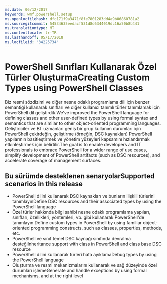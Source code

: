 ```yaml
---
ms.date: 06/12/2017
keywords: wmf,powershell,setup
ms.openlocfilehash: dfc171f9a3471f8fe7801283dd4a9b06860781a2
ms.sourcegitcommit: 54534635eedacf531d8d6344019dc16a50b8b441
ms.translationtype: MT
ms.contentlocale: tr-TR
ms.lasthandoff: 05/17/2018
ms.locfileid: "34225734"
---
```

# <a name="creating-custom-types-using-powershell-classes"></a><span data-ttu-id="cad97-102">PowerShell Sınıfları Kullanarak Özel Türler Oluşturma</span><span class="sxs-lookup"><span data-stu-id="cad97-102">Creating Custom Types using PowerShell Classes</span></span>

<span data-ttu-id="cad97-103">Biz resmi sözdizimi ve diğer nesne odaklı programlama dili için benzer semantiği kullanarak sınıfları ve diğer kullanıcı tanımlı türler tanımlamak için PowerShell dil geliştirdik.</span><span class="sxs-lookup"><span data-stu-id="cad97-103">We’ve improved the PowerShell language for defining classes and other user-defined types by using formal syntax and semantics that are similar to other object-oriented programming languages.</span></span> <span data-ttu-id="cad97-104">Geliştiriciler ve BT uzmanları geniş bir grup kullanım durumları için PowerShell çekirdeğin, geliştirme (örneğin, DSC kaynakları) PowerShell yapılarının basitleştirmek ve yönetim yüzeyleri kapsamını hızlandırmak etkinleştirmek için belirtilir.</span><span class="sxs-lookup"><span data-stu-id="cad97-104">The goal is to enable developers and IT professionals to embrace PowerShell for a wider range of use cases, simplify development of PowerShell artifacts (such as DSC resources), and accelerate coverage of management surfaces.</span></span>

## <a name="supported-scenarios-in-this-release"></a><span data-ttu-id="cad97-105">Bu sürümde desteklenen senaryolar</span><span class="sxs-lookup"><span data-stu-id="cad97-105">Supported scenarios in this release</span></span>

-   <span data-ttu-id="cad97-106">PowerShell dilini kullanarak DSC kaynakları ve bunların ilişkili türlerini tanımlayın</span><span class="sxs-lookup"><span data-stu-id="cad97-106">Define DSC resources and their associated types by using the PowerShell language</span></span>
-   <span data-ttu-id="cad97-107">Özel türler hakkında bilgi sahibi nesne odaklı programlama yapıları, sınıfları, özellikleri, yöntemleri, vb. gibi kullanarak PowerShell'de tanımlayın.</span><span class="sxs-lookup"><span data-stu-id="cad97-107">Define custom types in PowerShell by using familiar object-oriented programming constructs, such as classes, properties, methods, etc.</span></span>
-   <span data-ttu-id="cad97-108">PowerShell ve sınıf temel DSC kaynağı sınıfında devralma desteği</span><span class="sxs-lookup"><span data-stu-id="cad97-108">Inheritance support with class in PowerShell and class base DSC resource</span></span>
-   <span data-ttu-id="cad97-109">PowerShell dilini kullanarak türleri hata ayıklama</span><span class="sxs-lookup"><span data-stu-id="cad97-109">Debug types by using the PowerShell language</span></span>
-   <span data-ttu-id="cad97-110">Oluşturma ve resmi mekanizmalarını kullanarak ve sağ düzeyinde özel durumları işleme</span><span class="sxs-lookup"><span data-stu-id="cad97-110">Generate and handle exceptions by using formal mechanisms, and at the right level</span></span>
